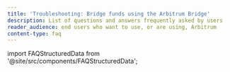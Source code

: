 ```yaml
---
title: 'Troubleshooting: Bridge funds using the Arbitrum Bridge'
description: List of questions and answers frequently asked by users
reader_audience: end users who want to use, or are using, Arbitrum
content-type: faq
---
```


import FAQStructuredData from '@site/src/components/FAQStructuredData';

<FAQStructuredData faqsId="bridging" />
